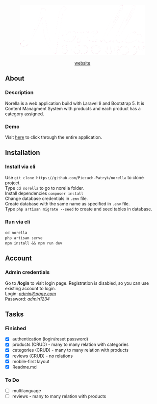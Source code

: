 <p align="center"><a href="https://devpat.online/projects/norella/public" target="_blank"><img src="storage/app/public/assets/logo/norella.png" alt="Norella Logo"></a></p>

<p align="center"><a href="https://devpat.online/projects/norella/public" target="_blank">website</a></p>

## About

### Description

Norella is a web application build with Laravel 9 and Bootstrap 5. It is Content Managment System with products and each product has a category assigned.  

### Demo
Visit <a href="https://devpat.online/projects/norella/public" target="_blank">here</a> to click through the entire application.  

## Installation

### Install via cli

Use `git clone https://github.com/Piecuch-Patryk/norella` to clone project.  
Type `cd norella` to go to norella folder.  
Install dependencies `composer install`  
Change database credentials in `.env` file.  
Create database with the same name as specified in `.env` file.  
Type `php artisan migrate --seed` to create and seed tables in database.  

### Run via cli

`cd norella`  
`php artisan serve`  
`npm install && npm run dev`  

## Account

### Admin credentials

Go to **/login** to visit login page. Registration is disabled, so you can use existing account to login.  
Login: *admin@page.com*  
Password: *admin1234*  

## Tasks  

### Finished

- [x] authentication (login/reset password)
- [x] products (CRUD) - many to many relation with categories
- [x] categories (CRUD) - many to many relation with products
- [x] reviews (CRUD) - no relations
- [x] mobile-first layout
- [x] Readme.md

### To Do

- [ ] multilanguage  
- [ ] reviews - many to many relation with products  
